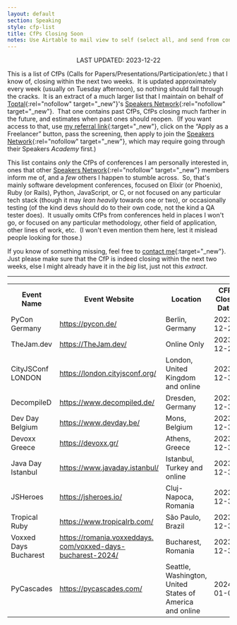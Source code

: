 ```yaml
---
layout: default
section: Speaking
style: cfp-list
title: CfPs Closing Soon
notes: Use Airtable to mail view to self (select all, and send from context menu), copy table from email, remove styling, and update date.
---
```


<center>LAST UPDATED: 2023-12-22</center>

This is a list of CfPs
(Calls for Papers/Presentations/Participation/etc.)
that I know of,
closing within the next two weeks.&nbsp;
It is updated approximately every week
(usually on Tuesday afternoon),
so nothing should fall through the cracks.&nbsp;
It is an extract of a much larger list
that I maintain on behalf of
[Toptal](https://www.toptal.com/#accept-only-candid-coders){:rel="nofollow" target="_new"}'s
[Speakers Network](https://www.toptal.com/community/speakers){:rel="nofollow" target="_new"}.&nbsp;
That one contains past CfPs,
CfPs closing much farther in the future,
and estimates when past ones should reopen.&nbsp;
(If you want access to that, use
[my referral link](https://www.toptal.com/#accept-only-candid-coders){:target="_new"},
click on the “Apply as a Freelancer” button,
pass the screening,
then apply to join the
[Speakers Network](https://www.toptal.com/community/speakers){:rel="nofollow" target="_new"},
which may require going through their Speakers _Academy_ first.)

This list contains _only_
the CfPs of conferences I am personally interested in,
ones that other
[Speakers Network](https://www.toptal.com/community/speakers){:rel="nofollow" target="_new"} members inform me of,
and a _few_ others I happen to stumble across.&nbsp;
So, that's mainly software development conferences,
focused on Elixir (or Phoenix), Ruby (or Rails), Python, JavaScript, or C,
or not focused on any particular tech stack
(though it may _lean heavily_ towards one or two),
or occasionally testing
(of the kind devs should do to their own code,
not the kind a QA tester does).&nbsp;
It usually omits CfPs from conferences
held in places I won't go,
or focused on any particular
methodology, other field of application, other lines of work, etc.&nbsp;
(I won't even mention them here,
lest it mislead people looking for those.)

If you know of something missing, feel free to
[contact me](/contact){:target="_new"}.&nbsp;
Just please make sure that
the CfP is indeed closing within the next two weeks,
else I might already have it in the _big_ list, just not this _extract_.

<hr>

<table>
  <tbody>
    <tr>
      <th>Event Name</th>
      <th>Event Website</th>
      <th>Location</th>
      <th>CFP Close<br>Date</th>
      <th>CFP Close<br>Estimated?</th>
      <th>Event Date</th>
      <th>CFP Link</th>
    </tr>
    <tr>
      <td>PyCon Germany</td>
      <td><a href="https://pycon.de/" target="_blank">https://pycon.de/</a></td>
      <td>Berlin, Germany</td>
      <td>2023-12-22</td>
      <td></td>
      <td>2024-04-22</td>
      <td><a href="https://2024.pycon.de/blog/call-for-proposals/" target="_blank">https://2024.pycon.de/blog/<wbr>call-for-proposals/</a></td>
    </tr>
    <tr>
      <td>TheJam.dev</td>
      <td><a href="https://TheJam.dev/" target="_blank">https://TheJam.dev/</a></td>
      <td>Online Only</td>
      <td>2023-12-25</td>
      <td>⚑</td>
      <td>2024-01-24</td>
      <td>mailto:<a href="mailto:brian@cfe.dev" target="_blank">brian@cfe.dev</a></td>
    </tr>
    <tr>
      <td>CityJSConf LONDON</td>
      <td><a href="https://london.cityjsconf.org/" target="_blank">https://london.cityjsconf.org/</a></td>
      <td>London, United Kingdom and online</td>
      <td>2023-12-31</td>
      <td></td>
      <td>2024-04-05</td>
      <td><a href="https://forms.gle/zLzs3mWjBFosJfzA8" target="_blank">https://forms.gle/<wbr>zLzs3mWjBFosJfzA8</a></td>
    </tr>
    <tr>
      <td>DecompileD</td>
      <td><a href="https://www.decompiled.de/" target="_blank">https://www.decompiled.de/</a></td>
      <td>Dresden, Germany</td>
      <td>2023-12-31</td>
      <td></td>
      <td>2024-03-08</td>
      <td><a href="https://www.papercall.io/decompiled24" target="_blank">https://www.papercall.io/<wbr>decompiled24</a></td>
    </tr>
    <tr>
      <td>Dev Day Belgium</td>
      <td><a href="https://www.devday.be/" target="_blank">https://www.devday.be/</a></td>
      <td>Mons, Belgium</td>
      <td>2023-12-31</td>
      <td></td>
      <td>2024-03-28</td>
      <td><a href="https://sessionize.com/devday-2024/" target="_blank">https://sessionize.com/devday-<wbr>2024/</a></td>
    </tr>
    <tr>
      <td>Devoxx Greece</td>
      <td><a href="https://devoxx.gr/" target="_blank">https://devoxx.gr/</a></td>
      <td>Athens, Greece</td>
      <td>2023-12-31</td>
      <td></td>
      <td>2024-04-18</td>
      <td><a href="https://dvgr24.cfp.dev/" target="_blank">https://dvgr24.cfp.dev/</a></td>
    </tr>
    <tr>
      <td>Java Day Istanbul</td>
      <td><a href="https://www.javaday.istanbul/" target="_blank">https://www.javaday.istanbul/</a></td>
      <td>Istanbul, Turkey and online</td>
      <td>2023-12-31</td>
      <td></td>
      <td>2024-05-11</td>
      <td><a href="https://www.papercall.io/javaday-2024" target="_blank">https://www.papercall.io/<wbr>javaday-2024</a></td>
    </tr>
    <tr>
      <td>JSHeroes</td>
      <td><a href="https://jsheroes.io/" target="_blank">https://jsheroes.io/</a></td>
      <td>Cluj-Napoca, Romania</td>
      <td>2023-12-31</td>
      <td></td>
      <td>2024-05-23</td>
      <td><a href="https://jsheroes.io/speak" target="_blank">https://jsheroes.io/speak</a></td>
    </tr>
    <tr>
      <td>Tropical Ruby</td>
      <td><a href="https://www.tropicalrb.com/" target="_blank">https://www.tropicalrb.com/</a></td>
      <td>São Paulo, Brazil</td>
      <td>2023-12-31</td>
      <td></td>
      <td>2024-04-04</td>
      <td><a href="https://www.papercall.io/tropical-rb" target="_blank">https://www.papercall.io/<wbr>tropical-rb</a></td>
    </tr>
    <tr>
      <td>Voxxed Days Bucharest</td>
      <td><a href="https://romania.voxxeddays.com/voxxed-days-bucharest-2024/" target="_blank">https://romania.voxxeddays.<wbr>com/voxxed-days-bucharest-<wbr>2024/</a></td>
      <td>Bucharest, Romania</td>
      <td>2023-12-31</td>
      <td></td>
      <td>2024-03-27</td>
      <td><a href="https://vdbuh2024.cfp.dev/" target="_blank">https://vdbuh2024.cfp.dev/</a></td>
    </tr>
    <tr>
      <td>PyCascades</td>
      <td><a href="https://pycascades.com/" target="_blank">https://pycascades.com/</a></td>
      <td>Seattle, Washington, United States of America and online</td>
      <td>2024-01-04</td>
      <td></td>
      <td>2024-04-06</td>
      <td><a href="https://pretalx.com/pycascades-2024/cfp" target="_blank">https://pretalx.com/<wbr>pycascades-2024/cfp</a></td>
    </tr>
  </tbody>
</table>
